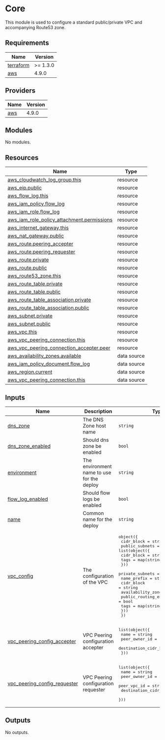 # Core

This module is used to configure a standard public/private VPC and accompanying Route53 zone.

## Requirements

| Name | Version |
|------|---------|
| <a name="requirement_terraform"></a> [terraform](#requirement\_terraform) | >= 1.3.0 |
| <a name="requirement_aws"></a> [aws](#requirement\_aws) | 4.9.0 |

## Providers

| Name | Version |
|------|---------|
| <a name="provider_aws"></a> [aws](#provider\_aws) | 4.9.0 |

## Modules

No modules.

## Resources

| Name | Type |
|------|------|
| [aws_cloudwatch_log_group.this](https://registry.terraform.io/providers/hashicorp/aws/4.9.0/docs/resources/cloudwatch_log_group) | resource |
| [aws_eip.public](https://registry.terraform.io/providers/hashicorp/aws/4.9.0/docs/resources/eip) | resource |
| [aws_flow_log.this](https://registry.terraform.io/providers/hashicorp/aws/4.9.0/docs/resources/flow_log) | resource |
| [aws_iam_policy.flow_log](https://registry.terraform.io/providers/hashicorp/aws/4.9.0/docs/resources/iam_policy) | resource |
| [aws_iam_role.flow_log](https://registry.terraform.io/providers/hashicorp/aws/4.9.0/docs/resources/iam_role) | resource |
| [aws_iam_role_policy_attachment.permissions](https://registry.terraform.io/providers/hashicorp/aws/4.9.0/docs/resources/iam_role_policy_attachment) | resource |
| [aws_internet_gateway.this](https://registry.terraform.io/providers/hashicorp/aws/4.9.0/docs/resources/internet_gateway) | resource |
| [aws_nat_gateway.public](https://registry.terraform.io/providers/hashicorp/aws/4.9.0/docs/resources/nat_gateway) | resource |
| [aws_route.peering_accepter](https://registry.terraform.io/providers/hashicorp/aws/4.9.0/docs/resources/route) | resource |
| [aws_route.peering_requester](https://registry.terraform.io/providers/hashicorp/aws/4.9.0/docs/resources/route) | resource |
| [aws_route.private](https://registry.terraform.io/providers/hashicorp/aws/4.9.0/docs/resources/route) | resource |
| [aws_route.public](https://registry.terraform.io/providers/hashicorp/aws/4.9.0/docs/resources/route) | resource |
| [aws_route53_zone.this](https://registry.terraform.io/providers/hashicorp/aws/4.9.0/docs/resources/route53_zone) | resource |
| [aws_route_table.private](https://registry.terraform.io/providers/hashicorp/aws/4.9.0/docs/resources/route_table) | resource |
| [aws_route_table.public](https://registry.terraform.io/providers/hashicorp/aws/4.9.0/docs/resources/route_table) | resource |
| [aws_route_table_association.private](https://registry.terraform.io/providers/hashicorp/aws/4.9.0/docs/resources/route_table_association) | resource |
| [aws_route_table_association.public](https://registry.terraform.io/providers/hashicorp/aws/4.9.0/docs/resources/route_table_association) | resource |
| [aws_subnet.private](https://registry.terraform.io/providers/hashicorp/aws/4.9.0/docs/resources/subnet) | resource |
| [aws_subnet.public](https://registry.terraform.io/providers/hashicorp/aws/4.9.0/docs/resources/subnet) | resource |
| [aws_vpc.this](https://registry.terraform.io/providers/hashicorp/aws/4.9.0/docs/resources/vpc) | resource |
| [aws_vpc_peering_connection.this](https://registry.terraform.io/providers/hashicorp/aws/4.9.0/docs/resources/vpc_peering_connection) | resource |
| [aws_vpc_peering_connection_accepter.peer](https://registry.terraform.io/providers/hashicorp/aws/4.9.0/docs/resources/vpc_peering_connection_accepter) | resource |
| [aws_availability_zones.available](https://registry.terraform.io/providers/hashicorp/aws/4.9.0/docs/data-sources/availability_zones) | data source |
| [aws_iam_policy_document.flow_log](https://registry.terraform.io/providers/hashicorp/aws/4.9.0/docs/data-sources/iam_policy_document) | data source |
| [aws_region.current](https://registry.terraform.io/providers/hashicorp/aws/4.9.0/docs/data-sources/region) | data source |
| [aws_vpc_peering_connection.this](https://registry.terraform.io/providers/hashicorp/aws/4.9.0/docs/data-sources/vpc_peering_connection) | data source |

## Inputs

| Name | Description | Type | Default | Required |
|------|-------------|------|---------|:--------:|
| <a name="input_dns_zone"></a> [dns\_zone](#input\_dns\_zone) | The DNS Zone host name | `string` | `""` | no |
| <a name="input_dns_zone_enabled"></a> [dns\_zone\_enabled](#input\_dns\_zone\_enabled) | Should dns zone be enabled | `bool` | `false` | no |
| <a name="input_environment"></a> [environment](#input\_environment) | The environment name to use for the deploy | `string` | n/a | yes |
| <a name="input_flow_log_enabled"></a> [flow\_log\_enabled](#input\_flow\_log\_enabled) | Should flow logs be enabled | `bool` | `false` | no |
| <a name="input_name"></a> [name](#input\_name) | Common name for the deploy | `string` | n/a | yes |
| <a name="input_vpc_config"></a> [vpc\_config](#input\_vpc\_config) | The configuration of the VPC | <pre>object({<br>    cidr_block = string<br>    public_subnets = list(object({<br>      cidr_block = string<br>      tags       = map(string)<br>    }))<br>    private_subnets = list(object({<br>      name_prefix             = string<br>      cidr_block              = string<br>      availability_zone_index = number<br>      public_routing_enabled  = bool<br>      tags                    = map(string)<br>    }))<br>  })</pre> | n/a | yes |
| <a name="input_vpc_peering_config_accepter"></a> [vpc\_peering\_config\_accepter](#input\_vpc\_peering\_config\_accepter) | VPC Peering configuration accepter | <pre>list(object({<br>    name                   = string<br>    peer_owner_id          = string<br>    destination_cidr_block = string<br>  }))</pre> | `[]` | no |
| <a name="input_vpc_peering_config_requester"></a> [vpc\_peering\_config\_requester](#input\_vpc\_peering\_config\_requester) | VPC Peering configuration requester | <pre>list(object({<br>    name                   = string<br>    peer_owner_id          = string<br>    peer_vpc_id            = string<br>    destination_cidr_block = string<br>  }))</pre> | `[]` | no |

## Outputs

No outputs.
